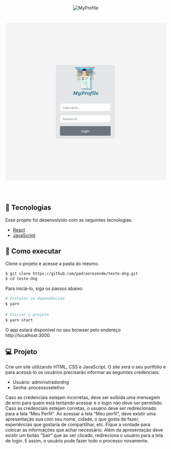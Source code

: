 <p align="center">
  <img alt="MyProfile" src=".github/logo.svg" width="160px">
</p>

<h1 align="center">
    <img alt="MyProfile" src=".github/cover.png" />
</h1>

<br>

## 🧪 Tecnologias

Esse projeto foi desenvolvido com as seguintes tecnologias:

- [React](https://reactjs.org)
- [JavaScript](https://www.javascript.com/)

## 🚀 Como executar

Clone o projeto e acesse a pasta do mesmo.

```bash
$ git clone https://github.com/padraorezende/teste-dng.git
$ cd teste-dng
```

Para iniciá-lo, siga os passos abaixo:
```bash
# Instalar as dependências
$ yarn

# Iniciar o projeto
$ yarn start
```
O app estará disponível no seu browser pelo endereço http://localhost:3000.


## 💻 Projeto

Crie um site utilizando HTML, CSS e JavaScript. O site será o seu portfólio e para acessá-lo os usuários precisarão informar as seguintes credenciais:
   - Usuário: administradordng
   - Senha: processoseletivo
  
Caso as credenciais estejam incorretas, deve ser exibida uma mensagem de erro para quem está tentando acessar e o login não deve ser permitido.
Caso as credenciais estejam corretas, o usuário deve ser redirecionado para a tela “Meu Perfil”.
Ao acessar a tela “Meu perfil”, deve existir uma apresentação sua com seu nome, cidade, o que gosta de fazer, experiências que gostaria de compartilhar, etc. Fique a vontade para colocar as informações que achar necessário. 
Além da apresentação deve existir um botão “Sair” que ao ser clicado, redireciona o usuário para a tela de login. E assim, o usuário pode fazer todo o processo novamente.


